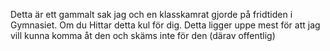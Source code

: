 Detta är ett gammalt sak jag och en klasskamrat gjorde på fridtiden i Gymnasiet.
Om du Hittar detta kul för dig.
Detta ligger uppe mest för att jag vill kunna komma åt den och skäms inte för den (därav offentlig)
